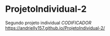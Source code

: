 # ProjetoIndividual-2
 Segundo projeto individual _CODIFICADOR_
https://andrielly157.github.io/ProjetoIndividual-2/
